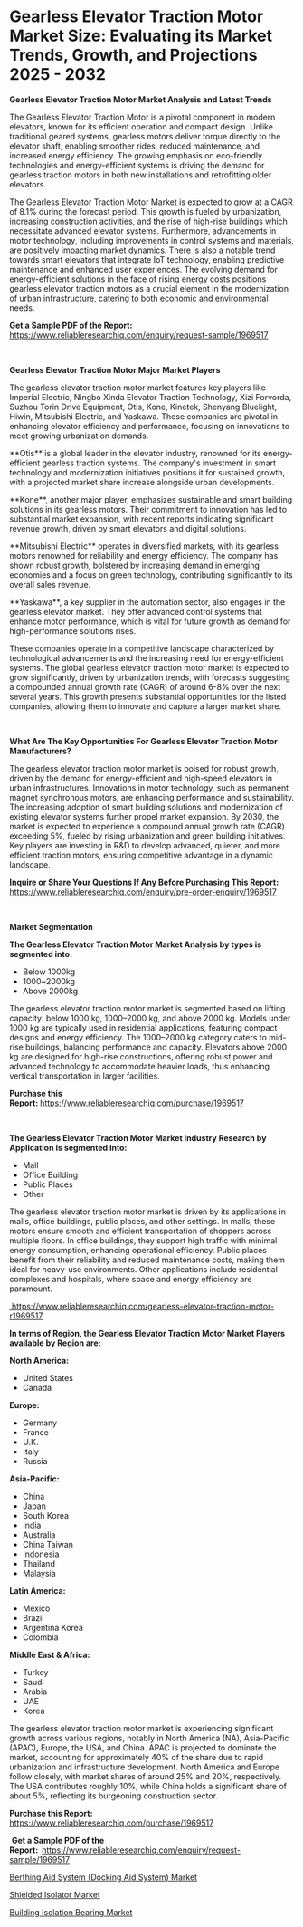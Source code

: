 <p><h1>Gearless Elevator Traction Motor Market Size: Evaluating its Market Trends, Growth, and Projections 2025 - 2032</h1></p><p><strong>Gearless Elevator Traction Motor Market Analysis and Latest Trends</strong></p>
<p><p>The Gearless Elevator Traction Motor is a pivotal component in modern elevators, known for its efficient operation and compact design. Unlike traditional geared systems, gearless motors deliver torque directly to the elevator shaft, enabling smoother rides, reduced maintenance, and increased energy efficiency. The growing emphasis on eco-friendly technologies and energy-efficient systems is driving the demand for gearless traction motors in both new installations and retrofitting older elevators.</p><p>The Gearless Elevator Traction Motor Market is expected to grow at a CAGR of 8.1% during the forecast period. This growth is fueled by urbanization, increasing construction activities, and the rise of high-rise buildings which necessitate advanced elevator systems. Furthermore, advancements in motor technology, including improvements in control systems and materials, are positively impacting market dynamics. There is also a notable trend towards smart elevators that integrate IoT technology, enabling predictive maintenance and enhanced user experiences. The evolving demand for energy-efficient solutions in the face of rising energy costs positions gearless elevator traction motors as a crucial element in the modernization of urban infrastructure, catering to both economic and environmental needs.</p></p>
<p><strong>Get a Sample PDF of the Report:&nbsp;</strong> <a href="https://www.reliableresearchiq.com/enquiry/request-sample/1969517?utm_campaign=1087&utm_medium=2&utm_source=Github&utm_content=ia&utm_term=02032025&utm_id=gearless-elevator-traction-motor">https://www.reliableresearchiq.com/enquiry/request-sample/1969517</a></p>
<p>&nbsp;</p>
<p><strong>Gearless Elevator Traction Motor Major Market Players</strong></p>
<p><p>The gearless elevator traction motor market features key players like Imperial Electric, Ningbo Xinda Elevator Traction Technology, Xizi Forvorda, Suzhou Torin Drive Equipment, Otis, Kone, Kinetek, Shenyang Bluelight, Hiwin, Mitsubishi Electric, and Yaskawa. These companies are pivotal in enhancing elevator efficiency and performance, focusing on innovations to meet growing urbanization demands.</p><p>**Otis** is a global leader in the elevator industry, renowned for its energy-efficient gearless traction systems. The company's investment in smart technology and modernization initiatives positions it for sustained growth, with a projected market share increase alongside urban developments.</p><p>**Kone**, another major player, emphasizes sustainable and smart building solutions in its gearless motors. Their commitment to innovation has led to substantial market expansion, with recent reports indicating significant revenue growth, driven by smart elevators and digital solutions.</p><p>**Mitsubishi Electric** operates in diversified markets, with its gearless motors renowned for reliability and energy efficiency. The company has shown robust growth, bolstered by increasing demand in emerging economies and a focus on green technology, contributing significantly to its overall sales revenue.</p><p>**Yaskawa**, a key supplier in the automation sector, also engages in the gearless elevator market. They offer advanced control systems that enhance motor performance, which is vital for future growth as demand for high-performance solutions rises.</p><p>These companies operate in a competitive landscape characterized by technological advancements and the increasing need for energy-efficient systems. The global gearless elevator traction motor market is expected to grow significantly, driven by urbanization trends, with forecasts suggesting a compounded annual growth rate (CAGR) of around 6-8% over the next several years. This growth presents substantial opportunities for the listed companies, allowing them to innovate and capture a larger market share.</p></p>
<p>&nbsp;</p>
<p><strong>What Are The Key Opportunities For Gearless Elevator Traction Motor Manufacturers?</strong></p>
<p><p>The gearless elevator traction motor market is poised for robust growth, driven by the demand for energy-efficient and high-speed elevators in urban infrastructures. Innovations in motor technology, such as permanent magnet synchronous motors, are enhancing performance and sustainability. The increasing adoption of smart building solutions and modernization of existing elevator systems further propel market expansion. By 2030, the market is expected to experience a compound annual growth rate (CAGR) exceeding 5%, fueled by rising urbanization and green building initiatives. Key players are investing in R&D to develop advanced, quieter, and more efficient traction motors, ensuring competitive advantage in a dynamic landscape.</p></p>
<p><strong>Inquire or Share Your Questions If Any Before Purchasing This Report:</strong> <a href="https://www.reliableresearchiq.com/enquiry/pre-order-enquiry/1969517?utm_campaign=1087&utm_medium=2&utm_source=Github&utm_content=ia&utm_term=02032025&utm_id=gearless-elevator-traction-motor">https://www.reliableresearchiq.com/enquiry/pre-order-enquiry/1969517</a></p>
<p>&nbsp;</p>
<p><strong>Market Segmentation</strong></p>
<p><strong>The Gearless Elevator Traction Motor Market Analysis by types is segmented into:</strong></p>
<p><ul><li>Below 1000kg</li><li>1000~2000kg</li><li>Above 2000kg</li></ul></p>
<p><p>The gearless elevator traction motor market is segmented based on lifting capacity: below 1000 kg, 1000–2000 kg, and above 2000 kg. Models under 1000 kg are typically used in residential applications, featuring compact designs and energy efficiency. The 1000–2000 kg category caters to mid-rise buildings, balancing performance and capacity. Elevators above 2000 kg are designed for high-rise constructions, offering robust power and advanced technology to accommodate heavier loads, thus enhancing vertical transportation in larger facilities.</p></p>
<p><strong>Purchase this Report:&nbsp;</strong><a href="https://www.reliableresearchiq.com/purchase/1969517?utm_campaign=1087&utm_medium=2&utm_source=Github&utm_content=ia&utm_term=02032025&utm_id=gearless-elevator-traction-motor">https://www.reliableresearchiq.com/purchase/1969517</a></p>
<p>&nbsp;</p>
<p><strong>The Gearless Elevator Traction Motor Market Industry Research by Application is segmented into:</strong></p>
<p><ul><li>Mall</li><li>Office Building</li><li>Public Places</li><li>Other</li></ul></p>
<p><p>The gearless elevator traction motor market is driven by its applications in malls, office buildings, public places, and other settings. In malls, these motors ensure smooth and efficient transportation of shoppers across multiple floors. In office buildings, they support high traffic with minimal energy consumption, enhancing operational efficiency. Public places benefit from their reliability and reduced maintenance costs, making them ideal for heavy-use environments. Other applications include residential complexes and hospitals, where space and energy efficiency are paramount.</p></p>
<p><a href="https://www.reliableresearchiq.com/gearless-elevator-traction-motor-r1969517?utm_campaign=1087&utm_medium=2&utm_source=Github&utm_content=ia&utm_term=02032025&utm_id=gearless-elevator-traction-motor">&nbsp;https://www.reliableresearchiq.com/gearless-elevator-traction-motor-r1969517</a></p>
<p><strong>In terms of Region, the Gearless Elevator Traction Motor Market Players available by Region are:</strong></p>
<p>
    <p> <strong> North America: </strong>
        <ul>
            <li>United States</li>
            <li>Canada</li>
        </ul>
        </p> 
    <p> <strong> Europe: </strong>
        <ul>
            <li>Germany</li>
            <li>France</li>
            <li>U.K.</li>
            <li>Italy</li>
            <li>Russia</li>
        </ul>
        </p> 
    <p> <strong> Asia-Pacific: </strong>
        <ul>
            <li>China</li>
            <li>Japan</li>
            <li>South Korea</li>
            <li>India</li>
            <li>Australia</li>
            <li>China Taiwan</li>
            <li>Indonesia</li>
            <li>Thailand</li>
            <li>Malaysia</li>
        </ul>
        </p> 
    <p> <strong> Latin America: </strong>
        <ul>
            <li>Mexico</li>
            <li>Brazil</li>
            <li>Argentina Korea</li>
            <li>Colombia</li>
        </ul>
        </p> 
    <p> <strong> Middle East & Africa: </strong>
        <ul>
            <li>Turkey</li>
            <li>Saudi</li>
            <li>Arabia</li>
            <li>UAE</li>
            <li>Korea</li>
        </ul>
    </p>
    </p>
<p><p>The gearless elevator traction motor market is experiencing significant growth across various regions, notably in North America (NA), Asia-Pacific (APAC), Europe, the USA, and China. APAC is projected to dominate the market, accounting for approximately 40% of the share due to rapid urbanization and infrastructure development. North America and Europe follow closely, with market shares of around 25% and 20%, respectively. The USA contributes roughly 10%, while China holds a significant share of about 5%, reflecting its burgeoning construction sector.</p></p>
<p><strong>Purchase this Report: </strong><a href="https://www.reliableresearchiq.com/purchase/1969517?utm_campaign=1087&utm_medium=2&utm_source=Github&utm_content=ia&utm_term=02032025&utm_id=gearless-elevator-traction-motor">https://www.reliableresearchiq.com/purchase/1969517</a></p>
<p>&nbsp;<strong>Get a Sample PDF of the Report:&nbsp;&nbsp;</strong><a href="https://www.reliableresearchiq.com/enquiry/request-sample/1969517?utm_campaign=1087&utm_medium=2&utm_source=Github&utm_content=ia&utm_term=02032025&utm_id=gearless-elevator-traction-motor">https://www.reliableresearchiq.com/enquiry/request-sample/1969517</a></p>
<p><strong></strong></p>
<p><p><a href="https://github.com/shpirttangim48/Market-Research-Report-List-1/blob/main/berthing-aid-system-docking-aid-system-market.md?utm_campaign=1087&utm_medium=2&utm_source=Github&utm_content=ia&utm_term=02032025&utm_id=gearless-elevator-traction-motor">Berthing Aid System (Docking Aid System) Market</a></p><p><a href="https://github.com/snelldimkeod/Market-Research-Report-List-1/blob/main/shielded-isolator-market.md?utm_campaign=1087&utm_medium=2&utm_source=Github&utm_content=ia&utm_term=02032025&utm_id=gearless-elevator-traction-motor">Shielded Isolator Market</a></p><p><a href="https://github.com/gakpasulgun/Market-Research-Report-List-1/blob/main/building-isolation-bearing-market.md?utm_campaign=1087&utm_medium=2&utm_source=Github&utm_content=ia&utm_term=02032025&utm_id=gearless-elevator-traction-motor">Building Isolation Bearing Market</a></p></p>
